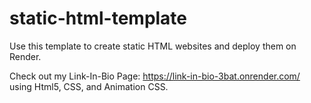 # static-html-template

Use this template to create static HTML websites and deploy them on Render.

Check out my Link-In-Bio Page: https://link-in-bio-3bat.onrender.com/
using Html5, CSS, and Animation CSS.

